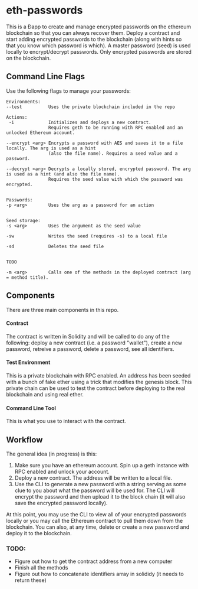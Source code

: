 # eth-passwords
This is a &#208;app to create and manage encrypted passwords on the ethereum blockchain so that you can always recover them. Deploy a contract and start adding encrypted passwords to the blockchain (along with hints so that you know which password is which). A master password (seed) is used locally to encrypt/decrypt passwords. Only encrypted passwords are stored on the blockchain.

## Command Line Flags
Use the following flags to manage your passwords:

    Environments:
    --test          Uses the private blockchain included in the repo
    
    Actions:
     -i             Initializes and deploys a new contract. 
                    Requires geth to be running with RPC enabled and an unlocked Ethereum account.
    
    --encrypt <arg> Encrypts a password with AES and saves it to a file locally. The arg is used as a hint 
                    (also the file name). Requires a seed value and a password.
                    
    --decrypt <arg> Decrypts a locally stored, encrypted password. The arg is used as a hint (and also the file name).
                    Requires the seed value with which the password was encrypted.
           
                    
    Passwords:
    -p <arg>        Uses the arg as a password for an action
    
    
    Seed storage:
    -s <arg>        Uses the argument as the seed value
    
    -sw             Writes the seed (requires -s) to a local file
    
    -sd             Deletes the seed file
   

    TODO

    -m <arg>        Calls one of the methods in the deployed contract (arg = method title).
## Components
There are three main components in this repo.
#### Contract
The contract is written in Solidity and will be called to do any of the following: deploy a new contract (i.e. a password "wallet"), create a new password, retreive a password, delete a password, see all identifiers.
#### Test Environment
This is a private blockchain with RPC enabled. An address has been seeded with a bunch of fake ether using a trick that modifies the genesis block. This private chain can be used to test the contract before deploying to the real blockchain and using real ether.
#### Command Line Tool
This is what you use to interact with the contract.


## Workflow
The general idea (in progress) is this:

1. Make sure you have an ethereum account. Spin up a geth instance with RPC enabled and unlock your account.
2. Deploy a new contract. The address will be written to a local file.
3. Use the CLI to generate a new password with a string serving as some clue to you about what the password will be used for. The CLI will encrypt the password and then upload it to the block chain (it will also save the encrypted password locally).

At this point, you may use the CLI to view all of your encrypted passwords locally or you may call the Ethereum contract to pull them down from the blockchain. You can also, at any time, delete or create a new password and deploy it to the blockchain.


### TODO:
- Figure out how to get the contract address from a new computer
- Finish all the methods
- Figure out how to concatenate identifiers array in solididy (it needs to return these)
